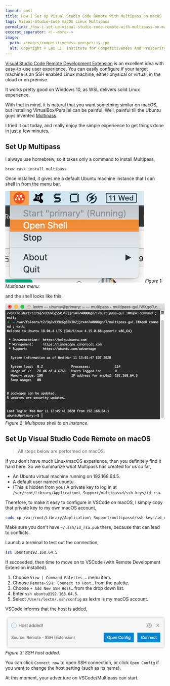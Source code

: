 ```yaml
---
layout: post
title: How I Set Up Visual Studio Code Remote with Multipass on macOS
tags: Visual-Studio-Code macOS Linux Multipass
permalink: /how-i-set-up-visual-studio-code-remote-with-multipass-on-macos-674ce00956d1
excerpt_separator: <!--more-->
image:
  path: /images/competitiveness-prosperity.jpg
  alt: Copyright © Lex Li. Institute for Competitiveness And Prosperity.
---
```


[Visual Studio Code Remote Development Extension](https://code.visualstudio.com/blogs/2019/07/25/remote-ssh) is an excellent idea with easy-to-use user experience. You can easily configure if your target machine is an SSH enabled Linux machine, either physical or virtual, in the cloud or on premise.

It works pretty good on Windows 10, as WSL delivers solid Linux experience.

With that in mind, it is natural that you want something similar on macOS, but installing VirtualBox/Parallel can be painful. Well, painful till the Ubuntu guys invented [Multipass](https://multipass.run/).

I tried it out today, and really enjoy the simple experience to get things done in just a few minutes.
<!--more-->

## Set Up Multipass

I always use homebrew, so it takes only a command to install Multipass,

``` bash
brew cask install multipass
```

Once installed, it gives me a default Ubuntu machine instance that I can shell in from the menu bar,

![img-description](/images/multipass-menu.png)
_Figure 1: Multipass menu._

and the shell looks like this,

![img-description](/images/multipass-shell.png)
_Figure 2: Multipass shell to an instance._

## Set Up Visual Studio Code Remote on macOS

> All steps below are performed on macOS.

If you don't have much Linux/macOS experience, then you definitely find it hard here. So we summarize what Multipass has created for us so far,

* An Ubuntu virtual machine running on 192.168.64.5.
* A default user named ubuntu.
* (This is hidden from you) A private key to log in at `/var/root/Library/Application\ Support/multipassd/ssh-keys/id_rsa`.

Therefore, to make it easy to configure in VSCode on macOS, I simply copy that private key to my own macOS account,

``` bash
sudo cp /var/root/Library/Application\ Support/multipassd/ssh-keys/id_rsa ~/.ssh/
```

Make sure you don't have `~/.ssh/id_rsa.pub` there, because that can lead to conflicts.

Launch a terminal to test out the connection,

``` bash
ssh ubuntu@192.168.64.5
```

If succeeded, then time to move on to VSCode (with Remote Development Extension installed).

1. Choose `View | Command Palettes …` menu item.
1. Choose `Remote-SSH: Connect to Host…` from the palette.
1. Choose `+ Add New SSH Host…` from the drop down list.
1. Enter `ssh ubuntu@192.168.64.5`.
1. Select `/Users/lextm/.ssh/config` as lextm is my macOS account.

VSCode informs that the host is added,

![img-description](/images/host-added.png)
_Figure 3: SSH host added._

You can click `Connect now` to open SSH connection, or click `Open Config` if you want to change the host setting (such as its name).

At this moment, your adventure on VSCode/Multipass can start.
